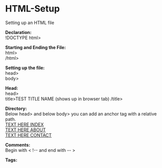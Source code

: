 # HTML-Setup
Setting up an HTML file
<p>
  <strong>Declaration:</strong><br>
  !DOCTYPE html>
<p>
  <strong>Starting and Ending the File:</strong><br>
  html><br>
  /html>
<p>
  <strong>Setting up the file:</strong><br>
  head><br>
    body>
<p>
  <strong>Head:</strong><br>
  head><br>
    title>TEST TITLE NAME (shows up in browser tab) /title>
<p>
  <strong>Directory:</strong><br>
  Below head> and below body> you can add an anchor tag with a relative path.<br>
  <a href="./index.html">TEXT HERE INDEX</a><br>
  <a href="./about.html">TEXT HERE ABOUT</a><br>
  <a href="./contact.html">TEXT HERE CONTACT</a><br>
<p>
  <strong>Comments:</strong><br>
  Begin with < !-- and end with -- ><br>
<p>
  <strong>Tags:</strong><br>
  
                                      
